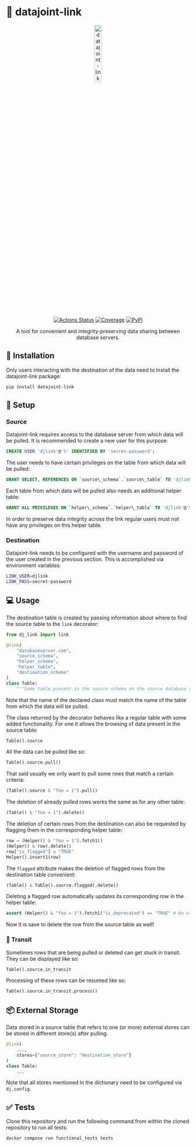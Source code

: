# :link: datajoint-link

<p align="center">
<img src="datajoint_link.png" alt="datajoint-link logo" style="display: block; margin-left: auto; margin-right: auto; width: 20%">
<br>
<a href="https://github.com/sinzlab/datajoint-link/actions/workflows/ci.yml"><img alt="Actions Status" src="https://github.com/sinzlab/datajoint-link/actions/workflows/ci.yml/badge.svg"></a>
<a href="https://codecov.io/gh/sinzlab/datajoint-link/"><img alt="Coverage" src="https://img.shields.io/codecov/c/github/sinzlab/datajoint-link"></a>
<a href="https://pypi.org/project/datajoint-link/"><img alt="PyPI" src="https://img.shields.io/pypi/v/datajoint-link"></a>
</p>


<p align="center"> A tool for convenient and integrity-preserving data sharing between database servers. </p>

## :floppy_disk: Installation 

Only users interacting with the destination of the data need to install the datajoint-link package:

```bash
pip install datajoint-link
```

## :wrench: Setup

### Source

Datajoint-link requires access to the database server from which data will be pulled. It is recommended to create a new user for this purpose:

```sql
CREATE USER 'djlink'@'%' IDENTIFIED BY 'secret-password';
```

The user needs to have certain privileges on the table from which data will be pulled:

```sql
GRANT SELECT, REFERENCES ON `source\_schema`.`source\_table` TO 'djlink'@'%';
```

Each table from which data will be pulled also needs an additional helper table:

```sql
GRANT ALL PRIVILEGES ON `helper\_schema`.`helper\_table` TO 'djlink'@'%';
```

In order to preserve data integrity across the link regular users must not have any privileges on this helper table. 

### Destination

Datajoint-link needs to be configured with the username and password of the user created in the previous section. This is accomplished via environment variables:

```bash
LINK_USER=djlink
LINK_PASS=secret-password
```

## :computer: Usage

The destination table is created by passing information about where to find the source table to the `link` decorator:

```python
from dj_link import link

@link(
    "databaseserver.com", 
    "source_schema", 
    "helper_schema", 
    "helper_table", 
    "destination_schema"
)
class Table:
    """Some table present in the source schema on the source database server."""
```

Note that the name of the declared class must match the name of the table from which the data will be pulled.

The class returned by the decorator behaves like a regular table with some added functionality. For one it allows the browsing of data present in the source table:

```python
Table().source
```

All the data can be pulled like so:

```python
Table().source.pull()
```

That said usually we only want to pull some rows that match a certain criteria:

```python
(Table().source & "foo = 1").pull()
```

The deletion of already pulled rows works the same as for any other table:

```python
(Table() & "foo = 1").delete()
```

The deletion of certain rows from the destination can also be requested by flagging them in the corresponding helper table:

```python
row = (Helper() & "foo = 1").fetch1()
(Helper() & row).delete()
row["is_flagged"] = "TRUE"
Helper().insert1(row)
```

The `flagged` attribute makes the deletion of flagged rows from the destination table convenient:

```python
(Table() & Table().source.flagged).delete()
```

Deleting a flagged row automatically updates its corresponding row in the helper table:

```python
assert (Helper() & "foo = 1").fetch1("is_deprecated") == "TRUE" # No error!
```

Now it is save to delete the row from the source table as well!

### :rocket: Transit

Sometimes rows that are being pulled or deleted can get stuck in transit. They can be displayed like so:

```python
Table().source.in_transit
```

Processing of these rows can be resumed like so:

```python
Table().source.in_transit.process()
```

## :package: External Storage

Data stored in a source table that refers to one (or more) external stores can be stored in different store(s) after pulling:

```python
@link(
    ...,
    stores={"source_store": "destination_store"}
)
class Table:
    ...
```

Note that all stores mentioned in the dictionary need to be configured via `dj.config`.

## :white_check_mark: Tests

Clone this repository and run the following command from within the cloned repository to run all tests:

```bash
docker compose run functional_tests tests
```
